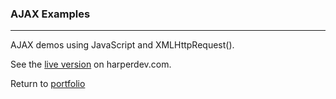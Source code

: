 ### AJAX Examples
***

AJAX demos using JavaScript and XMLHttpRequest().

See the [live version](http://harperdev.com/code/ajax/) on harperdev.com.

Return to [portfolio](../../)
